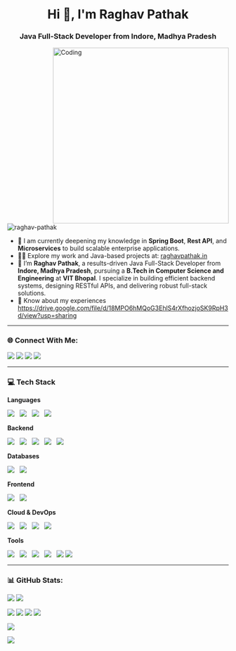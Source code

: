 <h1 align="center">Hi 👋, I'm Raghav Pathak</h1>
<h3 align="center">Java Full-Stack Developer from Indore, Madhya Pradesh</h3>
<img align="right" alt="Coding" width="400" src="https://i.postimg.cc/VNM9stvR/coder.gif">

<p align="left">
  <img src="https://komarev.com/ghpvc/?username=raghav-pathak&label=Profile%20views&color=0e75b6&style=flat" alt="raghav-pathak" />
</p>

- 🌱 I am currently deepening my knowledge in **Spring Boot**, **Rest API**, and **Microservices** to build scalable enterprise applications.
- 👨‍💻 Explore my work and Java-based projects at: [raghavpathak.in](https://raghavpathak.ink)
- 💼 I’m **Raghav Pathak**, a results-driven Java Full-Stack Developer from **Indore, Madhya Pradesh**, pursuing a **B.Tech in Computer Science and Engineering** at **VIT Bhopal**. I specialize in building efficient backend systems, designing RESTful APIs, and delivering robust full-stack solutions.
- 📄 Know about my experiences https://drive.google.com/file/d/18MPO6hMQoG3EhlS4rXfhozjoSK9RpH3d/view?usp=sharing

---

### 🌐 Connect With Me:

<p>
  <a href="https://www.linkedin.com/in/raghav-pathak/" target="_blank"><img src="https://img.shields.io/badge/LinkedIn-%230177B5?style=flat-square&logo=linkedin&logoColor=white"/></a>
  <a href="mailto:raghav@example.com"><img src="https://img.shields.io/badge/Gmail-D14836?style=flat-square&logo=gmail&logoColor=white" /></a>
  <a href="https://raghavpathak.in/"><img src="https://img.shields.io/badge/Portfolio-4CA143?style=flat-square&logo=icloud&logoColor=white" /></a>
  <a href="https://drive.google.com/"><img src="https://img.shields.io/badge/Download%20CV-EC1C24.svg?style=flat-square&logo=Adobe%20Acrobat%20Reader&logoColor=white" /></a>
</p>

---

### 💻 Tech Stack

<!-- Languages -->
**Languages**  
<p align="left" style="margin-top: 0.5rem;">
  <img src="https://skillicons.dev/icons?i=java" style="margin-right: 0.5rem;" />
  <img src="https://skillicons.dev/icons?i=js" style="margin-right: 0.5rem;" />
  <img src="https://skillicons.dev/icons?i=html" style="margin-right: 0.5rem;" />
  <img src="https://skillicons.dev/icons?i=css" />
</p>

<!-- Backend -->
**Backend**  
<p align="left" style="margin-top: 0.5rem;">
  <img src="https://skillicons.dev/icons?i=spring" style="margin-right: 0.5rem;" />
  <img src="https://skillicons.dev/icons?i=mysql" style="margin-right: 0.5rem;" />
  <img src="https://skillicons.dev/icons?i=maven" style="margin-right: 0.5rem;" />
  <img src="https://skillicons.dev/icons?i=hibernate" style="margin-right: 0.5rem;" />
  <img src="https://skillicons.dev/icons?i=junit" />
</p>

<!-- Databases -->
**Databases**  
<p align="left" style="margin-top: 0.5rem;">
  <img src="https://skillicons.dev/icons?i=mysql" style="margin-right: 0.5rem;" />
  <img src="https://skillicons.dev/icons?i=mongodb" />
</p>

<!-- Frontend -->
**Frontend**  
<p align="left" style="margin-top: 0.5rem;">
  <img src="https://skillicons.dev/icons?i=bootstrap" style="margin-right: 0.5rem;" />
  <img src="https://skillicons.dev/icons?i=js" />
</p>

<!-- Cloud & DevOps -->
**Cloud & DevOps**  
<p align="left" style="margin-top: 0.5rem;">
  <img src="https://skillicons.dev/icons?i=aws" style="margin-right: 0.5rem;" />
  <img src="https://skillicons.dev/icons?i=docker" style="margin-right: 0.5rem;" />
  <img src="https://skillicons.dev/icons?i=kubernetes" style="margin-right: 0.5rem;" />
  <img src="https://skillicons.dev/icons?i=apachekafka" />
</p>

<!-- Tools -->
**Tools**  
<p align="left" style="margin-top: 0.5rem;">
  <img src="https://skillicons.dev/icons?i=git" style="margin-right: 0.5rem;" />
  <img src="https://skillicons.dev/icons?i=github" style="margin-right: 0.5rem;" />
  <img src="https://skillicons.dev/icons?i=postman" style="margin-right: 0.5rem;" />
  <img src="https://skillicons.dev/icons?i=eclipse" style="margin-right: 0.5rem;" />
  <img src="https://skillicons.dev/icons?i=vscode" />
  <img src="https://skillicons.dev/icons?i=intellij" style="margin-right: 0.5rem;" />
</p>

---

### 📊 GitHub Stats:

<p>
  <img src="https://github-readme-stats.vercel.app/api?username=RaghavPathak2003&show_icons=true&theme=algolia" />
  <img src="https://github-readme-streak-stats.herokuapp.com/?user=RaghavPathak2003&theme=algolia&card_width=500"/>
</p>

<p>
  <img src="http://github-profile-summary-cards.vercel.app/api/cards/profile-details?username=RaghavPathak2003&theme=algolia" />
  <img src="http://github-profile-summary-cards.vercel.app/api/cards/repos-per-language?username=RaghavPathak2003&theme=algolia" />
  <img src="http://github-profile-summary-cards.vercel.app/api/cards/most-commit-language?username=RaghavPathak2003&theme=algolia" />
  <img src="https://github-profile-summary-cards.vercel.app/api/cards/productive-time?username=RaghavPathak2003&theme=algolia" />
</p>

<p>
  <img src="https://github-readme-activity-graph.vercel.app/graph?username=RaghavPathak2003&theme=react-dark&hide_border=true&area=true" />
</p>

<p>
  <img src="https://github-profile-trophy.vercel.app/?username=RaghavPathak2003&theme=algolia&no-frame=true&column=8" />
</p>
